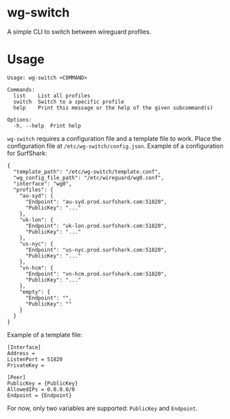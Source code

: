# wg-switch

A simple CLI to switch between wireguard profiles.

# Usage

```
Usage: wg-switch <COMMAND>

Commands:
  list    List all profiles
  switch  Switch to a specific profile
  help    Print this message or the help of the given subcommand(s)

Options:
  -h, --help  Print help
```

`wg-switch` requires a configuration file and a template file to work. Place the configuration file 
at `/etc/wg-switch/config.json`. Example of a configuration for SurfShark:

```
{
  "template_path": "/etc/wg-switch/template.conf",
  "wg_config_file_path": "/etc/wireguard/wg0.conf",
  "interface": "wg0",
  "profiles": {
    "au-syd": {
      "Endpoint": "au-syd.prod.surfshark.com:51820",
      "PublicKey": "..."
    },
    "uk-lon": {
      "Endpoint": "uk-lon.prod.surfshark.com:51820",
      "PublicKey": "..."
    },
    "us-nyc": {
      "Endpoint": "us-nyc.prod.surfshark.com:51820",
      "PublicKey": "..."
    },
    "vn-hcm": {
      "Endpoint": "vn-hcm.prod.surfshark.com:51820",
      "PublicKey": "..."
    },
    "empty": {
      "Endpoint": "",
      "PublicKey": ""
    }
  }
}
```

Example of a template file:

```
[Interface]
Address = 
ListenPort = 51820
PrivateKey = 

[Peer]
PublicKey = {PublicKey}
AllowedIPs = 0.0.0.0/0
Endpoint = {Endpoint}
```

For now, only two variables are supported: `PublicKey` and `Endpoint`.
